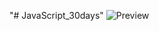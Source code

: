 ﻿"# JavaScript_30days" 
![Preview](https://raw.githubusercontent.com/Nesmark/JavaScript_30days/master/17day/screenshot.png)
